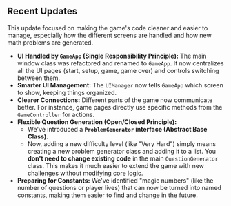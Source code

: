 ## Recent Updates

This update focused on making the game's code cleaner and easier to manage, especially how the different screens are handled and how new math problems are generated.

- **UI Handled by `GameApp` (Single Responsibility Principle):** The main window class was refactored and renamed to `GameApp`. It now centralizes all the UI pages (start, setup, game, game over) and controls switching between them.
- **Smarter UI Management:** The `UIManager` now tells `GameApp` which screen to show, keeping things organized.
- **Clearer Connections:** Different parts of the game now communicate better. For instance, game pages directly use specific methods from the `GameController` for actions.
- **Flexible Question Generation (Open/Closed Principle):**
  - We've introduced a **`ProblemGenerator` interface (Abstract Base Class)**.
  - Now, adding a new difficulty level (like "Very Hard") simply means creating a new problem generator class and adding it to a list. You **don't need to change existing code** in the main `QuestionGenerator` class. This makes it much easier to extend the game with new challenges without modifying core logic.
- **Preparing for Constants:** We've identified "magic numbers" (like the number of questions or player lives) that can now be turned into named constants, making them easier to find and change in the future.
